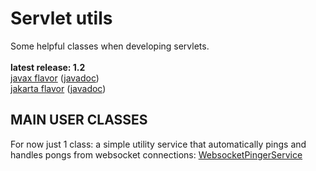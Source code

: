 # Servlet utils

Some helpful classes when developing servlets.<br/>
<br/>
**latest release: 1.2**<br/>
[javax flavor](https://search.maven.org/artifact/pl.morgwai.base/servlet-utils/1.2-javax/jar)
([javadoc](https://javadoc.io/doc/pl.morgwai.base/servlet-utils/1.2-javax))<br/>
[jakarta flavor](https://search.maven.org/artifact/pl.morgwai.base/servlet-utils/1.2-jakarta/jar)
([javadoc](https://javadoc.io/doc/pl.morgwai.base/servlet-utils/1.2-jakarta))


## MAIN USER CLASSES

For now just 1 class: a simple utility service that automatically pings and handles pongs from websocket connections: [WebsocketPingerService](src/main/java/pl/morgwai/base/servlet/utils/WebsocketPingerService.java)
